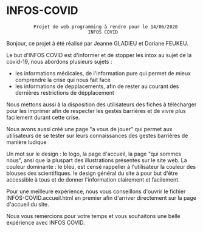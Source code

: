 # INFOS-COVID
              Projet de web programming à rendre pour le 14/06/2020
                                  INFOS COVID
              
Bonjour, ce projet à été réalisé par Jeanne GLADIEU et Doriane FEUKEU.

Le but d'INFOS COVID est d'informer et de stopper les intox au sujet de la covid-19, nous abordons plusieurs sujets :
- les informations médicales, de l'information pure qui permet de mieux comprendre la crise qui nous fait face
- les informations de depplacements, afin de rester au courant des dernières restrictions de dépplacement

Nous mettons aussi à la disposition des utilisateurs des fiches à télécharger pour les imprimer afin de respecter les gestes barrières et de vivre plus facilement durant cette crise.

Nous avons aussi créé une page "a vous de jouer" qui permet aux utilisateurs de se tester sur leurs connaissances des gestes barrières de manière ludique

Un mot sur le design : le logo, la page d'accueil, la page "qui sommes nous", ansi que la pluspart des illustrations présentes sur le site web. La couleur dominante : le bleu, est censé rappeller à l'utilisateur la couleur des blouses des scientifiques. le design général du site à pour but d'être accessible à tous et de donner l'information clairement et facilement. 

Pour une meilleure expérience, nous vous conseillons d'ouvrir le fichier INFOS-COVID.accueil.html en premier afin d'arriver directement sur la page d'accueil du site.

Nous vous remercions pour votre temps et vous souhaitons une belle expérience avec INFOS COVID.
